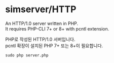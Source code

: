 # simserver/HTTP

An HTTP/1.0 server written in PHP. <br>
It requires PHP-CLI 7+ or 8+ with pcntl extension.

PHP로 작성된 HTTP/1.0 서버입니다. <br>
pcntl 확장이 설치된 PHP 7+ 또는 8+이 필요합니다.

```
sudo php server.php
```
